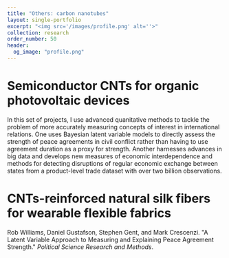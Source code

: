 ```yaml
---
title: "Others: carbon nanotubes"
layout: single-portfolio
excerpt: "<img src='/images/profile.png' alt=''>"
collection: research
order_number: 50
header: 
  og_image: "profile.png"
---
```

# Semiconductor CNTs for organic photovoltaic devices

In this set of projects, I use advanced quanitative methods to tackle the problem of more accurately measuring concepts of interest in international relations. One uses Bayesian latent variable models to directly assess the strength of peace agreements in civil conflict rather than having to use agreement duration as a proxy for strength. Another harnesses advances in big data and develops new measures of economic interdependence and methods for detecting disruptions of regular economic exchange between states from a product-level trade dataset with over two billion observations.

# CNTs-reinforced natural silk fibers for wearable flexible fabrics

Rob Williams, Daniel Gustafson, Stephen Gent, and Mark Crescenzi. "A Latent Variable Approach to Measuring and Explaining Peace Agreement Strength." *Political Science Research and Methods*.
